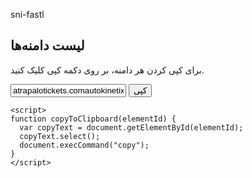 sni-fastl

<!DOCTYPE html>
<html>
<head>
    <title>لیست دامنه‌ها</title>
</head>
<body>
    <h2>لیست دامنه‌ها</h2>
    <p>برای کپی کردن هر دامنه، بر روی دکمه کپی کلیک کنید.</p>
    
<div>
  <input type="text" value="atrapalotickets.com
autokinetix.com
awarasleep.com
b-corsairs.com
barronscustomevents.com
bayren.org
bck.club
bclead2023.com
better-credit.org
bg.com
blauer.com
blend.com
blocsky.com
buildingcollapselawfirm.com
campanhapurina.com
carmeusena.com
ccpsx.com
chevronenergyopenhouse.com
chevronwinsforkids.com
chimebank.com
cityvisionaryawards.com
civilwar.org
classicmoviesandtvshows.com
cleancreditmatters.com
cleanorigin.com
clearcreditrepair.com
cmtsld.com
coloradocoalition.org
compare99.com
condenastdigital.de
connectcloudone.com
creditcards.com
creditera.com
creditrepair.com
cupe.ca
curbed.dev
damonbraces.com
data.new
data.world
datacatalog.new
dataproject.new
datasets.new
deafl.org
defendyourcredit.com
dictionary.com
dioramas.space
discovercars.com
disruptorcomedy.com
districtcamera.com
dreamcloudsleep.com
dreamstreetretreat.com
drinkmore-water.com
dtcx.events
dunelm.com
elevatedthird.com
emailage.app
emailage.biz
emailage.network
emailriskscore.com
enphase.com
envistaco.com
equalitylounge.com
escapethedoomscroll.com
ethicalstudios.com
euskadiirratia.com
euskaltelebista.com
examplehost.foo
fallcreekchiro.com
farmcreditcfl.com
farmcreditofnc.com
faro-biz.com
fb-assets.com
fidelitywebinars.com
fieldoflightnyc.com
filestack.com
fircosoft.com
firstsouthfarmcredit.com
fisionevents.com
flextires.com
floodinsurancelawsuit.com
foodismedicineevents.com
forhers.info
fragilex.org
gaztea.com
getfluentco.com
ggcircuit.com
ggrock.com
give2sf.org
glenfiddichseries.com
gosfs.com
grubhubgoods.com
headlineactswine.com
healthactionsummit2024.com
helanmountain.com
hennessyreimagines.rsvp
hfpa.org
himshers.com
hiresuccess.com
hooplatickets.dev
housingforhealthevents.com
howdypartner.net
howitendswatchnow.com
iconiqascent.com
idatalinkmaestro.com
idpcon.com
internationalsocietyofcitriculture.org
jennarationboutique.com
kcts9.org
killtonylive.com
kristenlott.com
lamp.io
lbfastly.com
leonidas.com
lex123.com
lexico.com
lexisnexisrisk.com
lexlawaz.com
lexlawde.com
lexlawla.com
lexlawms.com
lexlawoh.com
lexlawsc.com
lexlawva.com
lexlawwa.com
lexlawwi.com
lhasaoms.com
lifeisbetterwithgoodcredit.com
lillet.com
lilyskitchen.com
linktr.ee
linktree.new
live100blackmenmmg.online
llngd.com
loceryl.com
lso.app
maggi.ba
maggi.bg
maggi.my
maggi.ph
maggiarabia.com
magosedai.com
mancrates.com
matboardandmore.com
material.events
mcimmersive.com
metahealthrsvp.com
microsofttrainingretreat.com
mideastglobalsummit.com
midletonveryrarecaskcircle.com
mindvalley.biz
minnanoshare.net
mme.app
modernluxuryevents.com
mojrecept.rs
mrbeasleys.com
mylexingtonlawstory.com
myprintacademy.com
nationlaw.com
nescafe.bg
nescafe.com
nescafe.com.ph
nescafe.dk
nescafe.pt
nescafe.sk
nestlehealthscience.dk
nestlehealthscience.vn
nio-apps.com
nmgops.com
nowevenfaster.com
nuula.com
nwadg.news
nxdfrontend.com
omegaweblink.com
oneorangefoundation.org
ontariocolleges.ca
openingceremonydc.com
orain.eus
orderlegend.shop
ormco.com
palantir.events
parsonsbenefit.com
partylitegifts.de
pinterestcannes.com
pinterestpinvision.com
powerofwomenssports.com
purina.bg
purina.ee
purina.no
purina.rs
pursuit.tips
quantumleapcon.com
quickcreditimprovement.com
radiusnetworks.com
rasmus.app
reconnectionslocal.org
redbee.dev
redbrain.live
redbrain.shopping
redbrain.store
restoremyreport.com
retty.me
revolutionit.com
revolutiontalk.net
ripplelabs.com
robertwalters.pt
robertwalters.us
robertwaltersafrica.com
rokuevents.com
routefifty.com
rushlimbaugh.com
rwcsrupgrade.com
s2gsummit.com
sactownhall2024.com
safervpn.biz
sakshinarang.net
saltonebula.com
samsara-events.com
sandiagolfclub.com
sbud.com
scotchbrandgiftingsuite.com
seattlecca.com
securitieslawfirm.com
sfm.us
shopaddi.com
shopdiscountdivas.com
shopflauntboutique.com
shopistic.com
shoptarahsutton.com
sienasleep.com
six.app
smoothfriend.press
song.link
sp-acceptance.net
sp.trade
sparkylabs.photo
splashdevelop.com
spofadental.com
starbucksathome.com
startup-insider.com
stlawrencecollege.ca
stripe.events
stylerange.com
sunrise-collective.org
swiftypestatus.com
synocommunity.com
tangeloparklawsuit.com
teads.events
teamster.org
techgcmaforum.com
teleberri.com
theatlantic.com
theatln.tc
theblocsciencefoundry.com
theblocvaluebuilders.com
theconvivialist.com
thedigitailor.com
thefork.dk
themat.com
thetylt.com
thewire.com
thudio.org
truffaut.city
trustedcreditfix.com
turnitin.com
ufc.com
ufc.ru
ufcespanol.com
ufldefenders.com
uflpanthers.com
usa-taekwondo.us
usafencing.net
usafencing.org
usaluge.org
usankf.org
usparacycling.org
usparalympicsswimming.org
usparalympicstf.org
usparalympicstrackandfield.org
usparaswimming.org
usparatrackandfield.org
ustudiopages.com
uwaterloo.ca
vaneckevents.com
velilla-group.com
vice.video
vicestudiosgroup.com
videostreamer.net
vmgrestructuring.com
voguebusinessstaging.com
vroom.pics
wahoofitness.com
wallawallasothebysinternationalrealty.com
warriors.kiwi
wcms.dev
whereisourgold.com
wikia.dev
wmuesports.com
wppexperiences.com
wsjprocyberwebinars.com
xflroughnecks.com
xn--3dsyxn9m4v1d.com
xn--rdekors-q1a.dk
youthonrecord.org
zennailandbar.com
zondratv.com" id="domain1">
  <button onclick="copyToClipboard('domain1')">کپی</button>
</div>

    <script>
    function copyToClipboard(elementId) {
      var copyText = document.getElementById(elementId);
      copyText.select();
      document.execCommand("copy");
    }
    </script>
</body>
</html>
